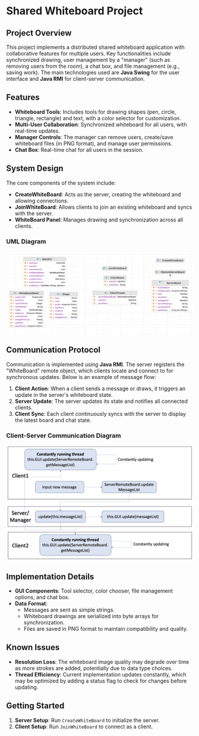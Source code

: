 # Shared Whiteboard Project

## Project Overview
This project implements a distributed shared whiteboard application with collaborative features for multiple users. Key functionalities include synchronized drawing, user management by a "manager" (such as removing users from the room), a chat box, and file management (e.g., saving work). The main technologies used are **Java Swing** for the user interface and **Java RMI** for client-server communication.

## Features
- **Whiteboard Tools**: Includes tools for drawing shapes (pen, circle, triangle, rectangle) and text, with a color selector for customization.
- **Multi-User Collaboration**: Synchronized whiteboard for all users, with real-time updates.
- **Manager Controls**: The manager can remove users, create/save whiteboard files (in PNG format), and manage user permissions.
- **Chat Box**: Real-time chat for all users in the session.

## System Design
The core components of the system include:
- **CreateWhiteBoard**: Acts as the server, creating the whiteboard and allowing connections.
- **JoinWhiteBoard**: Allows clients to join an existing whiteboard and syncs with the server.
- **WhiteBoard Panel**: Manages drawing and synchronization across all clients.

### UML Diagram
![UML Diagram Placeholder](img/UML.png)

## Communication Protocol
Communication is implemented using **Java RMI**. The server registers the "WhiteBoard" remote object, which clients locate and connect to for synchronous updates. Below is an example of message flow:

1. **Client Action**: When a client sends a message or draws, it triggers an update in the server's whiteboard state.
2. **Server Update**: The server updates its state and notifies all connected clients.
3. **Client Sync**: Each client continuously syncs with the server to display the latest board and chat state.

### Client-Server Communication Diagram
![Client-Server Communication Diagram Placeholder](img/ClientServer.png)

## Implementation Details
- **GUI Components**: Tool selector, color chooser, file management options, and chat box.
- **Data Format**: 
  - Messages are sent as simple strings.
  - Whiteboard drawings are serialized into byte arrays for synchronization.
  - Files are saved in PNG format to maintain compatibility and quality.

## Known Issues
- **Resolution Loss**: The whiteboard image quality may degrade over time as more strokes are added, potentially due to data type choices.
- **Thread Efficiency**: Current implementation updates constantly, which may be optimized by adding a status flag to check for changes before updating.

## Getting Started
1. **Server Setup**: Run `CreateWhiteBoard` to initialize the server.
2. **Client Setup**: Run `JoinWhiteBoard` to connect as a client.
